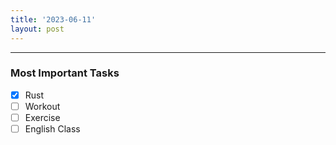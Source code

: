 ```yaml
---
title: '2023-06-11'
layout: post
---
```


---

### Most Important Tasks

- [x] Rust
- [ ] Workout
- [ ] Exercise
- [ ] English Class
